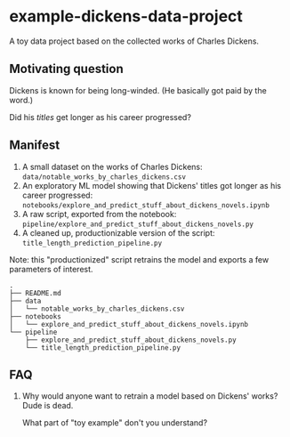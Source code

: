 # example-dickens-data-project
A toy data project based on the collected works of Charles Dickens.

## Motivating question

Dickens is known for being long-winded. (He basically got paid by the word.)

Did his _titles_ get longer as his career progressed?

## Manifest

1. A small dataset on the works of Charles Dickens: `data/notable_works_by_charles_dickens.csv`
2. An exploratory ML model showing that Dickens' titles got longer as his career progressed: `notebooks/explore_and_predict_stuff_about_dickens_novels.ipynb`
3. A raw script, exported from the notebook: `pipeline/explore_and_predict_stuff_about_dickens_novels.py`
4. A cleaned up, productionizable version of the script: `title_length_prediction_pipeline.py`

Note: this "productionized" script retrains the model and exports a few parameters of interest.

```
.
├── README.md
├── data
│   └── notable_works_by_charles_dickens.csv
├── notebooks
│   └── explore_and_predict_stuff_about_dickens_novels.ipynb
└── pipeline
    ├── explore_and_predict_stuff_about_dickens_novels.py
    └── title_length_prediction_pipeline.py
```

## FAQ

1. Why would anyone want to retrain a model based on Dickens' works? Dude is dead.

    What part of "toy example" don't you understand?
